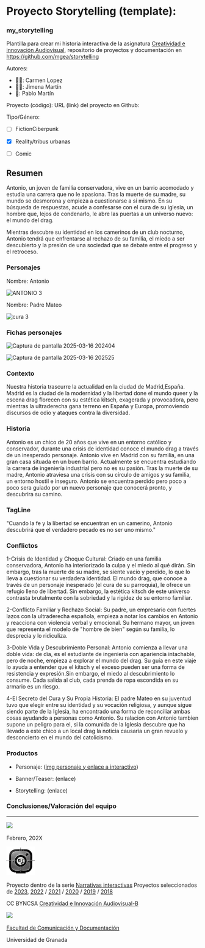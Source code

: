 
# Proyecto Storytelling (template): 
### my_storytelling
Plantilla para crear mi historia interactiva de la asignatura [Creatividad e innovación Audiovisual](https://www.ugr.es/estudiantes/grados/grado-comunicacion-audiovisual/creacion-difusion-nuevos-contenidos-audiovis), repositorio de proyectos y documentación en https://github.com/mgea/storytelling


Autores:  
<!---
Incluir lista de personas del grupo 
Se puede añadir enlace a página personal de github o lo que se quiera...(optativo)
-->

- 👱‍♀️: Carmen Lopez 
- 👩‍🦰: Jimena Martín 
- 👨: Pablo Martín


Proyecto (código): 
URL (link) del proyecto en Github: 


Tipo/Género:  
- [ ] FictionCiberpunk  
- [x] Reality/tribus urbanas  
- [ ] Comic



## Resumen
Antonio, un joven de familia conservadora, vive en un barrio acomodado y estudia una carrera que no le apasiona. Tras la muerte de su madre, su mundo se desmorona y empieza a cuestionarse a sí mismo. En su búsqueda de respuestas, acude a confesarse con el cura de su iglesia, un hombre que, lejos de condenarlo, le abre las puertas a un universo nuevo: el mundo del drag.

Mientras descubre su identidad en los camerinos de un club nocturno, Antonio tendrá que enfrentarse al rechazo de su familia, el miedo a ser descubierto y la presión de una sociedad que se debate entre el progreso y el retroceso.

### Personajes
Nombre: Antonio

![ANTONIO 3](https://github.com/user-attachments/assets/c5c21d27-0004-4afb-9b50-24b3a267353c)

Nombre: Padre Mateo 

![cura 3](https://github.com/user-attachments/assets/7f877f33-1b88-49f8-bc63-8a070a15fab0)

### Fichas personajes 
![Captura de pantalla 2025-03-16 202404](https://github.com/user-attachments/assets/b55b0505-24cf-43a8-9179-defad60976b8)

![Captura de pantalla 2025-03-16 202525](https://github.com/user-attachments/assets/c31bc134-0441-4d56-9f3f-82518dc65269)



### Contexto
Nuestra historia trascurre la actualidad en la ciudad de Madrid,España. Madrid es la ciudad de la modernidad y la libertad done el mundo queer y la escena drag florecen con su estética kitsch, exagerada y provocadora, pero mientras la ultraderecha gana terreno en España y Europa, promoviendo discursos de odio y ataques contra la diversidad.

### Historia
Antonio es un chico de 20 años que vive en un entorno católico y conservador, durante una crisis de identidad conoce el mundo drag a través de un inesperado personaje.
Antonio vive en Madrid con su familia, en una gran casa situada en un buen barrio. Actualmente se encuentra estudiando la carrera de ingeniería industrial  pero no es su pasión. Tras la muerte de su madre, Antonio atraviesa una crisis con su círculo de amigos y su familia, un entorno hostil e inseguro. Antonio se encuentra perdido pero poco a poco sera guiado por un nuevo personaje que conocerá pronto, y descubrira su camino. 

### TagLine
"Cuando la fe y la libertad se encuentran en un camerino, Antonio descubrirá que el verdadero pecado es no ser uno mismo."

### Conflictos 
1-Crisis de Identidad y Choque Cultural:
Criado en una familia conservadora, Antonio ha interiorizado la culpa y el miedo al qué dirán. Sin embargo, tras la muerte de su madre, se siente vacío y perdido, lo que lo lleva a cuestionar su verdadera identidad. El mundo drag, que conoce a través de un personaje inesperado (el cura de su parroquia), le ofrece un refugio lleno de libertad. Sin embargo, la estética kitsch de este universo contrasta brutalmente con la sobriedad y la rigidez de su entorno familiar.

2-Conflicto Familiar y Rechazo Social:
Su padre, un empresario con fuertes lazos con la ultraderecha española, empieza a notar los cambios en Antonio y reacciona con violencia verbal y emocional. Su hermano mayor, un joven que representa el modelo de "hombre de bien" según su familia, lo desprecia y lo ridiculiza.

3-Doble Vida y Descubrimiento Personal:
Antonio comienza a llevar una doble vida: de día, es el estudiante de ingeniería con apariencia intachable, pero de noche, empieza a explorar el mundo del drag. Su guía en este viaje  lo ayuda a entender que el kitsch y el exceso pueden ser una forma de resistencia y expresión.Sin embargo, el miedo al descubrimiento lo consume. Cada salida al club, cada prenda de ropa escondida en su armario es un riesgo.

4-El Secreto del Cura y Su Propia Historia:
El padre Mateo en su juventud tuvo que elegir entre su identidad y su vocación religiosa, y aunque sigue siendo parte de la Iglesia, ha encontrado una forma de reconciliar ambas cosas ayudando a personas como Antonio.
Su ralacion con Antonio tambien supone un peligro para el, si la comunida de la Iglesia descubre que ha llevado a este chico a un local drag la noticia causaria un gran revuelo y desconcierto en el mundo del catolicismo.

### Productos

- Personaje: ([img personaje y enlace a interactivo](https://app.Lumi.education/run/rVaHHh)) 


- Banner/Teaser:  (enlace) 


- Storytelling: (enlace) 




### Conclusiones/Valoración del equipo






------
![](https://upload.wikimedia.org/wikipedia/commons/thumb/6/62/CC-BY-SA-Andere_Wikis_%28v%29.svg/200px-CC-BY-SA-Andere_Wikis_%28v%29.svg.png)

<!---
Lista completa de emojis de markDown - https://gist.github.com/rxaviers/7360908) 
-->

Febrero, 202X

![](https://github.com/mgea/CRIAv/blob/main/logo_criav75.png)

Proyecto dentro de la serie [Narrativas interactivas](https://github.com/mgea/storytelling/blob/master/What_is_a_digital_storytelling.md) 
Proyectos seleccionados de [2023](https://github.com/mgea/storytelling/tree/master/2023), [2022](https://github.com/mgea/storytelling/blob/master/2022/readme.md) / [2021](https://github.com/mgea/storytelling/blob/master/2021/readme.md) / [2020](https://github.com/mgea/storytelling/blob/master/2020/readme.md)  / 
[2019](https://github.com/mgea/storytelling/blob/master/2019/readme.md) / [2018](https://github.com/mgea/storytelling/blob/master/2018/readme.md) 

CC BYNCSA [Creatividad e Innovación Audiovisual-B](https://github.com/mgea/criav/)

<img src="https://mirrors.creativecommons.org/presskit/buttons/88x31/png/by-nc-sa.png"  width="75" > 

[Facultad de Comunicación y Documentación](http://fcd.ugr.es)

Universidad de Granada

